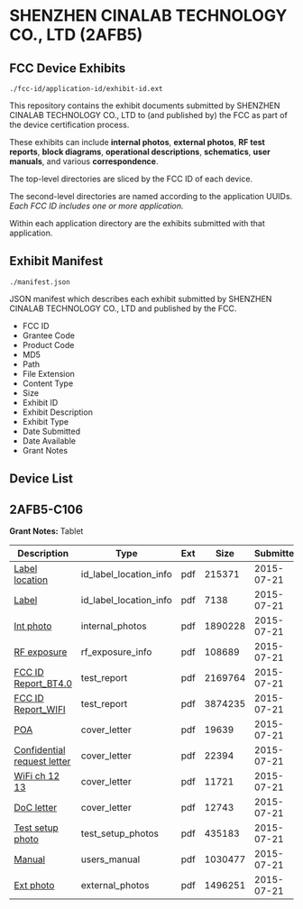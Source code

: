 # SHENZHEN CINALAB TECHNOLOGY CO., LTD (2AFB5)
## FCC Device Exhibits

```
./fcc-id/application-id/exhibit-id.ext
```

This repository contains the exhibit documents submitted by SHENZHEN CINALAB TECHNOLOGY CO., LTD to (and published by) the FCC as part of the device certification process.

These exhibits can include **internal photos**, **external photos**, **RF test reports**, **block diagrams**, **operational descriptions**, **schematics**, **user manuals**, and various **correspondence**.

The top-level directories are sliced by the FCC ID of each device.

The second-level directories are named according to the application UUIDs. *Each FCC ID includes one or more application.*

Within each application directory are the exhibits submitted with that application. 

## Exhibit Manifest

```
./manifest.json
```

JSON manifest which describes each exhibit submitted by SHENZHEN CINALAB TECHNOLOGY CO., LTD and published by the FCC.

- FCC ID
- Grantee Code
- Product Code
- MD5
- Path
- File Extension
- Content Type
- Size
- Exhibit ID
- Exhibit Description
- Exhibit Type
- Date Submitted
- Date Available
- Grant Notes

## Device List
## 2AFB5-C106
**Grant Notes:** Tablet

| Description | Type | Ext | Size | Submitted | Available |
| ----------- | ---- | --- | ---- | --------- | --------- |
| [Label location](2AFB5-C106/97519c1f2fd02e70e20032be73fdf1e1/2687629.pdf) | id_label_location_info | pdf | 215371 | 2015-07-21 | 2015-07-21 |
| [Label](2AFB5-C106/97519c1f2fd02e70e20032be73fdf1e1/2687628.pdf) | id_label_location_info | pdf | 7138 | 2015-07-21 | 2015-07-21 |
| [Int photo](2AFB5-C106/97519c1f2fd02e70e20032be73fdf1e1/2687631.pdf) | internal_photos | pdf | 1890228 | 2015-07-21 | 2015-07-21 |
| [RF exposure](2AFB5-C106/97519c1f2fd02e70e20032be73fdf1e1/2687624.pdf) | rf_exposure_info | pdf | 108689 | 2015-07-21 | 2015-07-21 |
| [FCC ID Report_BT4.0](2AFB5-C106/97519c1f2fd02e70e20032be73fdf1e1/2687626.pdf) | test_report | pdf | 2169764 | 2015-07-21 | 2015-07-21 |
| [FCC ID Report_WIFI](2AFB5-C106/97519c1f2fd02e70e20032be73fdf1e1/2687627.pdf) | test_report | pdf | 3874235 | 2015-07-21 | 2015-07-21 |
| [POA](2AFB5-C106/97519c1f2fd02e70e20032be73fdf1e1/2687620.pdf) | cover_letter | pdf | 19639 | 2015-07-21 | 2015-07-21 |
| [Confidential request letter](2AFB5-C106/97519c1f2fd02e70e20032be73fdf1e1/2687621.pdf) | cover_letter | pdf | 22394 | 2015-07-21 | 2015-07-21 |
| [WiFi ch 12 13](2AFB5-C106/97519c1f2fd02e70e20032be73fdf1e1/2687622.pdf) | cover_letter | pdf | 11721 | 2015-07-21 | 2015-07-21 |
| [DoC letter](2AFB5-C106/97519c1f2fd02e70e20032be73fdf1e1/2687623.pdf) | cover_letter | pdf | 12743 | 2015-07-21 | 2015-07-21 |
| [Test setup photo](2AFB5-C106/97519c1f2fd02e70e20032be73fdf1e1/2687625.pdf) | test_setup_photos | pdf | 435183 | 2015-07-21 | 2015-07-21 |
| [Manual](2AFB5-C106/97519c1f2fd02e70e20032be73fdf1e1/2687632.pdf) | users_manual | pdf | 1030477 | 2015-07-21 | 2015-07-21 |
| [Ext photo](2AFB5-C106/97519c1f2fd02e70e20032be73fdf1e1/2687630.pdf) | external_photos | pdf | 1496251 | 2015-07-21 | 2015-07-21 |
